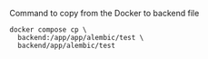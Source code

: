 Command to copy from the Docker to backend file
```
docker compose cp \
  backend:/app/app/alembic/test \
  backend/app/alembic/test
```